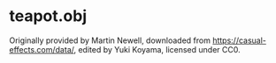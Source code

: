 # teapot.obj

Originally provided by Martin Newell, downloaded from <https://casual-effects.com/data/>, edited by Yuki Koyama, licensed under CC0.

